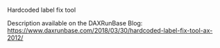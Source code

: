 Hardcoded label fix tool

Description available on the DAXRunBase Blog: https://www.daxrunbase.com/2018/03/30/hardcoded-label-fix-tool-ax-2012/
